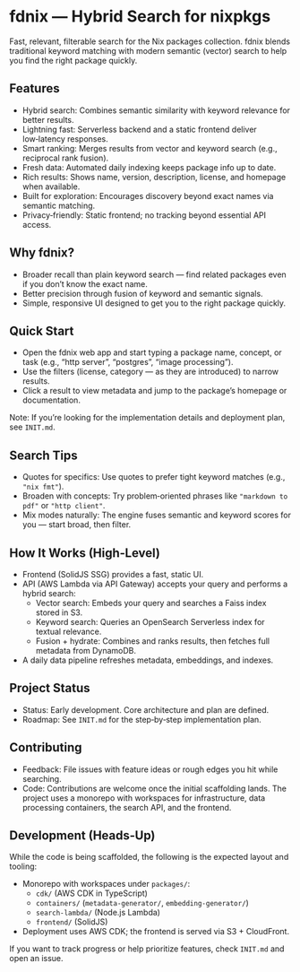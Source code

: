 # fdnix — Hybrid Search for nixpkgs

Fast, relevant, filterable search for the Nix packages collection. fdnix blends traditional keyword matching with modern semantic (vector) search to help you find the right package quickly.

## Features

- Hybrid search: Combines semantic similarity with keyword relevance for better results.
- Lightning fast: Serverless backend and a static frontend deliver low‑latency responses.
- Smart ranking: Merges results from vector and keyword search (e.g., reciprocal rank fusion).
- Fresh data: Automated daily indexing keeps package info up to date.
- Rich results: Shows name, version, description, license, and homepage when available.
- Built for exploration: Encourages discovery beyond exact names via semantic matching.
- Privacy‑friendly: Static frontend; no tracking beyond essential API access.

## Why fdnix?

- Broader recall than plain keyword search — find related packages even if you don’t know the exact name.
- Better precision through fusion of keyword and semantic signals.
- Simple, responsive UI designed to get you to the right package quickly.

## Quick Start

- Open the fdnix web app and start typing a package name, concept, or task (e.g., “http server”, “postgres”, “image processing”).
- Use the filters (license, category — as they are introduced) to narrow results.
- Click a result to view metadata and jump to the package’s homepage or documentation.

Note: If you’re looking for the implementation details and deployment plan, see `INIT.md`.

## Search Tips

- Quotes for specifics: Use quotes to prefer tight keyword matches (e.g., `"nix fmt"`).
- Broaden with concepts: Try problem‑oriented phrases like `"markdown to pdf"` or `"http client"`.
- Mix modes naturally: The engine fuses semantic and keyword scores for you — start broad, then filter.

## How It Works (High‑Level)

- Frontend (SolidJS SSG) provides a fast, static UI.
- API (AWS Lambda via API Gateway) accepts your query and performs a hybrid search:
  - Vector search: Embeds your query and searches a Faiss index stored in S3.
  - Keyword search: Queries an OpenSearch Serverless index for textual relevance.
  - Fusion + hydrate: Combines and ranks results, then fetches full metadata from DynamoDB.
- A daily data pipeline refreshes metadata, embeddings, and indexes.

## Project Status

- Status: Early development. Core architecture and plan are defined.
- Roadmap: See `INIT.md` for the step‑by‑step implementation plan.

## Contributing

- Feedback: File issues with feature ideas or rough edges you hit while searching.
- Code: Contributions are welcome once the initial scaffolding lands. The project uses a monorepo with workspaces for infrastructure, data processing containers, the search API, and the frontend.

## Development (Heads‑Up)

While the code is being scaffolded, the following is the expected layout and tooling:

- Monorepo with workspaces under `packages/`:
  - `cdk/` (AWS CDK in TypeScript)
  - `containers/` (`metadata-generator/`, `embedding-generator/`)
  - `search-lambda/` (Node.js Lambda)
  - `frontend/` (SolidJS)
- Deployment uses AWS CDK; the frontend is served via S3 + CloudFront.

If you want to track progress or help prioritize features, check `INIT.md` and open an issue.

